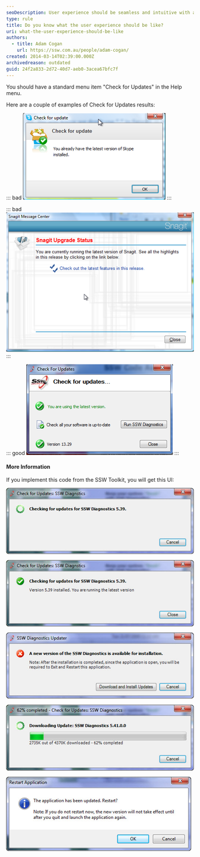 ```yaml
---
seoDescription: User experience should be seamless and intuitive with a standard "Check for Updates" menu option offering clear results.
type: rule
title: Do you know what the user experience should be like?
uri: what-the-user-experience-should-be-like
authors:
  - title: Adam Cogan
    url: https://ssw.com.au/people/adam-cogan/
created: 2014-03-14T02:39:00.000Z
archivedreason: outdated
guid: 24f2a833-2d72-40d7-aeb0-3acea67bfc7f
---
```


You should have a standard menu item "Check for Updates" in the Help menu.

<!--endintro-->

Here are a couple of examples of Check for Updates results:

::: bad
![Figure: Bad example - Skype does a good job, with a green tick and simple message. The actual version number would have made it more complete](checkforupdate_skype.png)
:::

::: bad
![Figure: Bad example - Snagit has horrible UI (red text when it is not an error and Hyperlinks without underlines), however the link to the latest features is not bad](checkforupdate_snagit.png)
:::

::: good
![Figure: Good example - SSW Code Auditor has a great UI (using the freely available component in .NET Toolkit)](codeauditorupdater.png)
:::

#### More Information

If you implement this code from the SSW Toolkit, you will get this UI:

![Figure 1: Help | Check for Updates opens the Updater form](diagnosticsupdater01.jpg)

![Figure 2: Confirmation that they already have the latest version](diagnosticsupdater02.jpg)

![Figure 3: The simple prompt to upgrade when a new version is available](diagnosticsupdater03.jpg)

![Figure 4: Showing the upgrading progress](diagnosticsupdater04.jpg)

![Figure 5: Restarting the application is required because the new version will not take affect until quit and launch the app again](diagnosticsupdater05.jpg)

